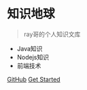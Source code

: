 # 知识地球

> ray哥的个人知识文库

- Java知识
- Nodejs知识
- 前端技术

[GitHub](https://github.com/docsifyjs/docsify/)
[Get Started](#docsify)